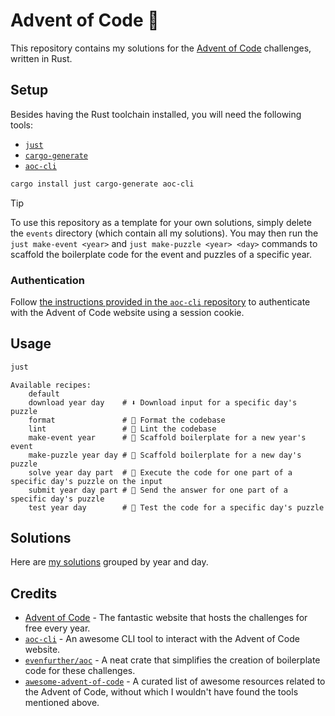 # Advent of Code 🎄

This repository contains my solutions for the [Advent of Code](https://adventofcode.com/) challenges, written in Rust.

## Setup

Besides having the Rust toolchain installed, you will need the following tools:

- [`just`](https://github.com/casey/just)
- [`cargo-generate`](https://github.com/cargo-generate/cargo-generate)
- [`aoc-cli`](https://github.com/scarvalhojr/aoc-cli)

```bash
cargo install just cargo-generate aoc-cli
```

> [!TIP]
> To use this repository as a template for your own solutions, simply delete the `events` directory (which contain all my solutions).
> You may then run the `just make-event <year>` and `just make-puzzle <year> <day>` commands to scaffold the boilerplate code for the event and puzzles of a specific year.

### Authentication

Follow [the instructions provided in the `aoc-cli` repository](https://github.com/scarvalhojr/aoc-cli?tab=readme-ov-file#session-cookie-) to authenticate with the Advent of Code website using a session cookie.

## Usage

```bash
just
```

```
Available recipes:
    default
    download year day    # ⬇️ Download input for a specific day's puzzle
    format               # 👔 Format the codebase
    lint                 # 🧹 Lint the codebase
    make-event year      # 🎄 Scaffold boilerplate for a new year's event
    make-puzzle year day # 📅 Scaffold boilerplate for a new day's puzzle
    solve year day part  # 🧩 Execute the code for one part of a specific day's puzzle on the input
    submit year day part # 🚚 Send the answer for one part of a specific day's puzzle
    test year day        # 🧪 Test the code for a specific day's puzzle
```

## Solutions

Here are [my solutions](./events) grouped by year and day.

## Credits

- [Advent of Code](https://adventofcode.com/) - The fantastic website that hosts the challenges for free every year.
- [`aoc-cli`](https://github.com/scarvalhojr/aoc-cli) - An awesome CLI tool to interact with the Advent of Code website.
- [`evenfurther/aoc`](https://github.com/evenfurther/aoc) - A neat crate that simplifies the creation of boilerplate code for these challenges.
- [`awesome-advent-of-code`](https://github.com/Bogdanp/awesome-advent-of-code) - A curated list of awesome resources related to the Advent of Code, without which I wouldn't have found the tools mentioned above.
